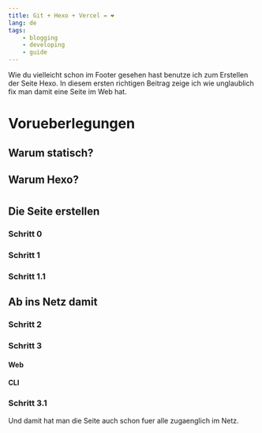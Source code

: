 ```yaml
---
title: Git + Hexo + Vercel = ❤
lang: de
tags:
    - blogging
    - developing
    - guide
---
```


Wie du vielleicht schon im Footer gesehen hast benutze ich zum Erstellen der Seite Hexo. In diesem ersten richtigen Beitrag zeige ich wie unglaublich fix man damit eine Seite im Web hat.

# Vorueberlegungen
## Warum statisch?

## Warum Hexo?

#
## Die Seite erstellen
### Schritt 0

### Schritt 1

### Schritt 1.1

## Ab ins Netz damit
### Schritt 2

### Schritt 3

#### Web
#### CLI

### Schritt 3.1

Und damit hat man die Seite auch schon fuer alle zugaenglich im Netz.

